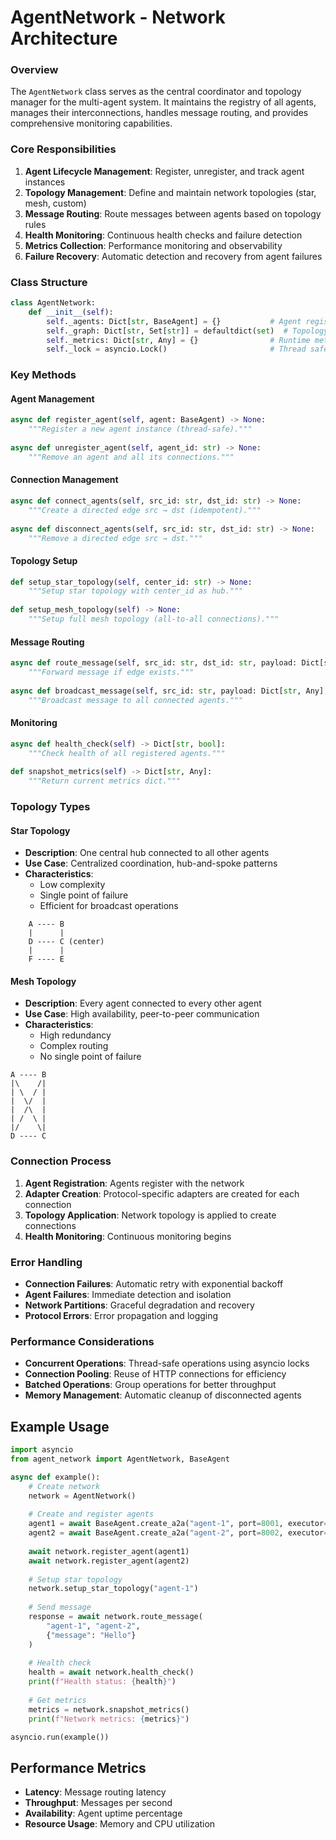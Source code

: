 # AgentNetwork - Network Architecture

### Overview

The `AgentNetwork` class serves as the central coordinator and topology manager for the multi-agent system. It maintains the registry of all agents, manages their interconnections, handles message routing, and provides comprehensive monitoring capabilities.

### Core Responsibilities

1. **Agent Lifecycle Management**: Register, unregister, and track agent instances
2. **Topology Management**: Define and maintain network topologies (star, mesh, custom)
3. **Message Routing**: Route messages between agents based on topology rules
4. **Health Monitoring**: Continuous health checks and failure detection
5. **Metrics Collection**: Performance monitoring and observability
6. **Failure Recovery**: Automatic detection and recovery from agent failures

### Class Structure

```python
class AgentNetwork:
    def __init__(self):
        self._agents: Dict[str, BaseAgent] = {}           # Agent registry
        self._graph: Dict[str, Set[str]] = defaultdict(set)  # Topology graph
        self._metrics: Dict[str, Any] = {}                # Runtime metrics
        self._lock = asyncio.Lock()                       # Thread safety
```

### Key Methods

#### Agent Management

```python
async def register_agent(self, agent: BaseAgent) -> None:
    """Register a new agent instance (thread-safe)."""
    
async def unregister_agent(self, agent_id: str) -> None:
    """Remove an agent and all its connections."""
```

#### Connection Management

```python
async def connect_agents(self, src_id: str, dst_id: str) -> None:
    """Create a directed edge src → dst (idempotent)."""
    
async def disconnect_agents(self, src_id: str, dst_id: str) -> None:
    """Remove a directed edge src → dst."""
```

#### Topology Setup

```python
def setup_star_topology(self, center_id: str) -> None:
    """Setup star topology with center_id as hub."""
    
def setup_mesh_topology(self) -> None:
    """Setup full mesh topology (all-to-all connections)."""
```

#### Message Routing

```python
async def route_message(self, src_id: str, dst_id: str, payload: Dict[str, Any]) -> Any:
    """Forward message if edge exists."""
    
async def broadcast_message(self, src_id: str, payload: Dict[str, Any], exclude: Optional[Set[str]] = None) -> Dict[str, Any]:
    """Broadcast message to all connected agents."""
```

#### Monitoring

```python
async def health_check(self) -> Dict[str, bool]:
    """Check health of all registered agents."""
    
def snapshot_metrics(self) -> Dict[str, Any]:
    """Return current metrics dict."""
```

### Topology Types

#### Star Topology
- **Description**: One central hub connected to all other agents
- **Use Case**: Centralized coordination, hub-and-spoke patterns
- **Characteristics**: 
  - Low complexity
  - Single point of failure
  - Efficient for broadcast operations

```
    A ---- B
    |      |
    D ---- C (center)
    |      |
    F ---- E
```

#### Mesh Topology
- **Description**: Every agent connected to every other agent
- **Use Case**: High availability, peer-to-peer communication
- **Characteristics**:
  - High redundancy
  - Complex routing
  - No single point of failure

```
A ---- B
|\    /|
| \  / |
|  \/  |
|  /\  |
| /  \ |
|/    \|
D ---- C
```

### Connection Process

1. **Agent Registration**: Agents register with the network
2. **Adapter Creation**: Protocol-specific adapters are created for each connection
3. **Topology Application**: Network topology is applied to create connections
4. **Health Monitoring**: Continuous monitoring begins

### Error Handling

- **Connection Failures**: Automatic retry with exponential backoff
- **Agent Failures**: Immediate detection and isolation
- **Network Partitions**: Graceful degradation and recovery
- **Protocol Errors**: Error propagation and logging

### Performance Considerations

- **Concurrent Operations**: Thread-safe operations using asyncio locks
- **Connection Pooling**: Reuse of HTTP connections for efficiency
- **Batched Operations**: Group operations for better throughput
- **Memory Management**: Automatic cleanup of disconnected agents

## Example Usage

```python
import asyncio
from agent_network import AgentNetwork, BaseAgent

async def example():
    # Create network
    network = AgentNetwork()
    
    # Create and register agents
    agent1 = await BaseAgent.create_a2a("agent-1", port=8001, executor=executor1)
    agent2 = await BaseAgent.create_a2a("agent-2", port=8002, executor=executor2)
    
    await network.register_agent(agent1)
    await network.register_agent(agent2)
    
    # Setup star topology
    network.setup_star_topology("agent-1")
    
    # Send message
    response = await network.route_message(
        "agent-1", "agent-2", 
        {"message": "Hello"}
    )
    
    # Health check
    health = await network.health_check()
    print(f"Health status: {health}")
    
    # Get metrics
    metrics = network.snapshot_metrics()
    print(f"Network metrics: {metrics}")

asyncio.run(example())
```

## Performance Metrics

- **Latency**: Message routing latency
- **Throughput**: Messages per second
- **Availability**: Agent uptime percentage
- **Resource Usage**: Memory and CPU utilization 